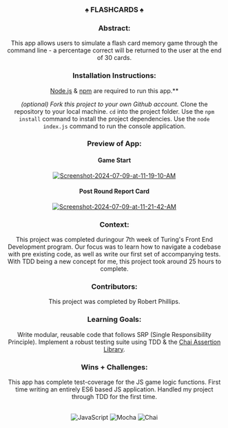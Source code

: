 <div align="center">

### ♠ FLASHCARDS ♠

### Abstract:

[//]: <> (Briefly describe what you built and its features. What problem is the app solving? How does this application solve that problem?)

This app allows users to simulate a flash card memory game through the command line - a percentage correct will be returned to the user at the end of 30 cards.

### Installation Instructions:

[//]: <> (What steps does a person have to take to get your app cloned down and running?)

[Node.js](https://nodejs.org/en) & [npm](https://www.npmjs.com/) are required to run this app.**<br>

_(optional) Fork this project to your own Github account._
Clone the repository to your local machine.
`cd` into the project folder.
Use the `npm install` command to install the project dependencies.
Use the `node index.js` command to run the console application.

### Preview of App:

[//]: <> (Provide ONE gif or screenshot of your application - choose the "coolest" piece of functionality to show off.)

<div align="center">

#### Game Start
    
<a href="https://ibb.co/HTqh2Xh"><img src="https://i.ibb.co/Zzx2JN2/Screenshot-2024-07-09-at-11-19-10-AM.png" alt="Screenshot-2024-07-09-at-11-19-10-AM" border="0" /></a>

#### Post Round Report Card

<a href="https://ibb.co/VS4NwVC"><img src="https://i.ibb.co/qsQnJBg/Screenshot-2024-07-09-at-11-21-42-AM.png" alt="Screenshot-2024-07-09-at-11-21-42-AM" border="0" /></a>

### Context:

[//]: <> (Give some context for the project here. How long did you have to work on it? How far into the Turing program are you?)

This project was completed duringour 7th week of Turing's Front End Development program. Our focus was to learn how to navigate a codebase with pre existing code, as well as write our first set of accompanying tests. With TDD being a new concept for me, this project took around 25 hours to complete.

### Contributors:

[//]: <> (Who worked on this application? Link to their GitHubs.)
This project was completed by Robert Phillips.

### Learning Goals:

[//]: <> (What were the learning goals of this project? What tech did you work with?)

Write modular, reusable code that follows SRP (Single Responsibility Principle).
Implement a robust testing suite using TDD & the [Chai Assertion Library](https://www.chaijs.com/).

### Wins + Challenges:

[//]: <> (What are 2-3 wins you have from this project? What were some challenges you faced - and how did you get over them?)

This app has complete test-coverage for the JS game logic functions.
First time writing an entirely ES6 based JS application.
Handled my project through TDD for the first time.

<br><picture>![JavaScript](https://img.shields.io/badge/javascript-%23323330.svg?style=for-the-badge&logo=javascript&logoColor=%23F7DF1E)</picture>
<picture>![Mocha](https://img.shields.io/badge/-mocha-%238D6748?style=for-the-badge&logo=mocha&logoColor=white)</picture>
<picture>![Chai](https://img.shields.io/badge/Chai-A30701.svg?style=for-the-badge&logo=Chai&logoColor=white)</picture>

